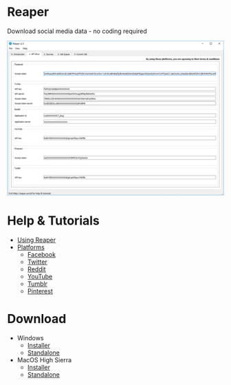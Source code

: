 # Reaper
Download social media data - no coding required

![](images/preview.gif)

# Help & Tutorials
- [Using Reaper](guide.md)
- [Platforms](platforms/list.md)
    - [Facebook](platforms/facebook.md)
    - [Twitter](platforms/twitter.md)
    - [Reddit](platforms/reddit.md)
    - [YouTube](platforms/youtube.md)
    - [Tumblr](platforms/tumblr.md)
    - [Pinterest](platforms/pinterest.md)
    
# Download
- Windows
    - [Installer](https://github.com/ScriptSmith/reaper/releases/download/v2.4.0/reaper-setup.exe)
    - [Standalone](https://github.com/ScriptSmith/reaper/releases/download/v2.4.0/reaper-standalone.zip)
- MacOS High Sierra
    - [Installer](https://github.com/ScriptSmith/reaper/releases/download/v2.4.0/Reaper.pkg)
    - [Standalone](https://github.com/ScriptSmith/reaper/releases/download/v2.4.0/reaper-app.zip)
